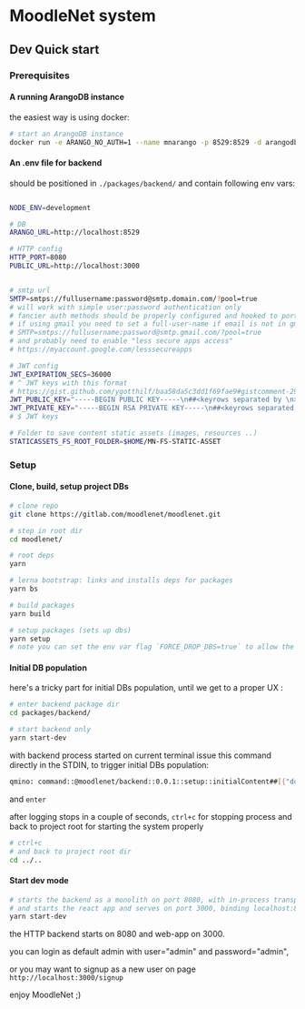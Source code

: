 # MoodleNet system

## Dev Quick start

### Prerequisites

#### A running ArangoDB instance

the easiest way is using docker:

```sh
# start an ArangoDB instance
docker run -e ARANGO_NO_AUTH=1 --name mnarango -p 8529:8529 -d arangodb
```

#### An .env file for backend

should be positioned in `./packages/backend/` and contain following env vars:

```sh

NODE_ENV=development

# DB
ARANGO_URL=http://localhost:8529

# HTTP config
HTTP_PORT=8080
PUBLIC_URL=http://localhost:3000


# smtp url
SMTP=smtps://fullusername:password@smtp.domain.com/?pool=true
# will work with simple user:password authentication only
# fancier auth methods should be properly configured and hooked to ports
# if using gmail you need to set a full-user-name if email is not in gmail domain
# SMTP=smtps://fullusername:password@smtp.gmail.com/?pool=true
# and probably need to enable "less secure apps access"
# https://myaccount.google.com/lesssecureapps

# JWT config
JWT_EXPIRATION_SECS=36000
# ^ JWT keys with this format
# https://gist.github.com/ygotthilf/baa58da5c3dd1f69fae9#gistcomment-2932501
JWT_PUBLIC_KEY="-----BEGIN PUBLIC KEY-----\n##<keyrows separated by \n>##\n-----END PUBLIC KEY-----"
JWT_PRIVATE_KEY="-----BEGIN RSA PRIVATE KEY-----\n##<keyrows separated by \n>##\n-----END RSA PRIVATE KEY-----"
# $ JWT keys

# Folder to save content static assets (images, resources ..)
STATICASSETS_FS_ROOT_FOLDER=$HOME/MN-FS-STATIC-ASSET
```

### Setup

#### Clone, build, setup project DBs

```sh
# clone repo
git clone https://gitlab.com/moodlenet/moodlenet.git

# step in root dir
cd moodlenet/

# root deps
yarn

# lerna bootstrap: links and installs deps for packages
yarn bs

# build packages
yarn build

# setup packages (sets up dbs)
yarn setup
# note you can set the env var flag `FORCE_DROP_DBS=true` to allow the script to drop system DBs if they already exist
```

#### Initial DB population

here's a tricky part for initial DBs population, until we get to a proper UX :

```sh
# enter backend package dir
cd packages/backend/

# start backend only
yarn start-dev
```

with backend process started on current terminal issue this command directly in the STDIN, to trigger initial DBs population:

```sh
qmino: command::@moodlenet/backend::0.0.1::setup::initialContent##[{"domain":"moodlenet.dev"}]
```

and `enter`

after logging stops in a couple of seconds, `ctrl+c` for stopping process and back to project root for starting the system properly

```sh
# ctrl+c
# and back to project root dir
cd ../..
```

#### Start dev mode

```sh
# starts the backend as a monolith on port 8080, with in-process transport
# and starts the react app and serves on port 3000, binding localhost:8080 as backend url
yarn start-dev
```

the HTTP backend starts on 8080 and web-app on 3000.

you can login as default admin with user="admin" and password="admin",

or you may want to signup as a new user on page `http://localhost:3000/signup`

enjoy MoodleNet ;)
